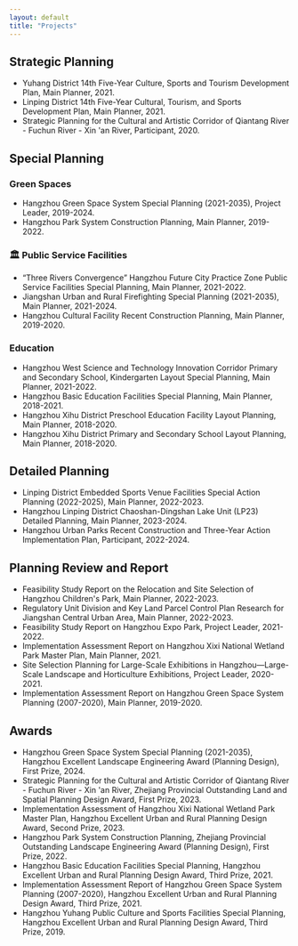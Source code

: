 ```yaml
---
layout: default
title: "Projects"
---
```


<!-- 主容器 -->
<div class="container">
  
<!-- 第一部分 -->
<div class="section" markdown="1">
  
## Strategic Planning
- Yuhang District 14th Five-Year Culture, Sports and Tourism Development Plan, Main Planner, 2021.
- Linping District 14th Five-Year Cultural, Tourism, and Sports Development Plan, Main Planner, 2021.
- Strategic Planning for the Cultural and Artistic Corridor of Qiantang River - Fuchun River - Xin 'an River, Participant, 2020.

</div> <!-- 结束 .section -->

<!-- 第二部分 -->
<div class="section">

## Special Planning 
### Green Spaces
- Hangzhou Green Space System Special Planning (2021-2035), Project Leader, 2019-2024.
- Hangzhou Park System Construction Planning, Main Planner, 2019-2022.
  
### 🏛 Public Service Facilities
- “Three Rivers Convergence” Hangzhou Future City Practice Zone Public Service Facilities Special Planning, Main Planner, 2021-2022.
- Jiangshan Urban and Rural Firefighting Special Planning (2021-2035), Main Planner, 2021-2024.
- Hangzhou Cultural Facility Recent Construction Planning, Main Planner, 2019-2020.

### Education 
- Hangzhou West Science and Technology Innovation Corridor Primary and Secondary School, Kindergarten Layout Special Planning, Main Planner, 2021-2022.
- Hangzhou Basic Education Facilities Special Planning, Main Planner, 2018-2021.
- Hangzhou Xihu District Preschool Education Facility Layout Planning, Main Planner, 2018-2020.
- Hangzhou Xihu District Primary and Secondary School Layout Planning, Main Planner, 2018-2020.

</div> <!-- 结束 .section -->

<!-- 第三部分 -->
<div class="section">
  
## Detailed Planning
- Linping District Embedded Sports Venue Facilities Special Action Planning (2022-2025), Main Planner, 2022-2023.
- Hangzhou Linping District Chaoshan-Dingshan Lake Unit (LP23) Detailed Planning, Main Planner, 2023-2024.
- Hangzhou Urban Parks Recent Construction and Three-Year Action Implementation Plan, Participant, 2022-2024.

</div> <!-- 结束 .section -->

## Planning Review and Report
- Feasibility Study Report on the Relocation and Site Selection of Hangzhou Children's Park, Main Planner, 2022-2023.
- Regulatory Unit Division and Key Land Parcel Control Plan Research for Jiangshan Central Urban Area, Main Planner, 2022-2023.
- Feasibility Study Report on Hangzhou Expo Park, Project Leader, 2021-2022.
- Implementation Assessment Report on Hangzhou Xixi National Wetland Park Master Plan, Main Planner, 2021.
- Site Selection Planning for Large-Scale Exhibitions in Hangzhou—Large-Scale Landscape and Horticulture Exhibitions, Project Leader, 2020-2021.
- Implementation Assessment Report on Hangzhou Green Space System Planning (2007-2020), Main Planner, 2019-2020.

## Awards
- Hangzhou Green Space System Special Planning (2021-2035), Hangzhou Excellent Landscape Engineering Award (Planning Design), First Prize, 2024.
- Strategic Planning for the Cultural and Artistic Corridor of Qiantang River - Fuchun River - Xin 'an River, Zhejiang Provincial Outstanding Land and Spatial Planning Design Award, First Prize, 2023.
- Implementation Assessment of Hangzhou Xixi National Wetland Park Master Plan, Hangzhou Excellent Urban and Rural Planning Design Award, Second Prize, 2023.
- Hangzhou Park System Construction Planning, Zhejiang Provincial Outstanding Landscape Engineering Award (Planning Design),	First Prize, 2022.
- Hangzhou Basic Education Facilities Special Planning, Hangzhou Excellent Urban and Rural Planning Design Award, Third Prize, 2021.
- Implementation Assessment Report	of Hangzhou Green Space System Planning (2007-2020), Hangzhou Excellent Urban and Rural Planning Design Award,	Third Prize, 2021.
- Hangzhou Yuhang Public Culture and Sports Facilities Special Planning, Hangzhou Excellent Urban and Rural Planning Design Award, Third Prize, 2019.

</div> <!-- 结束 .container -->

